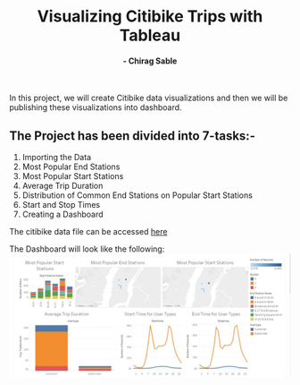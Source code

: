 <h1 align='center'> Visualizing Citibike Trips with Tableau</h1>
<h4 align='center'>- Chirag Sable</h4><br>

In this project, we will create Citibike data visualizations and then we will be publishing these visualizations into dashboard.

<h2>The Project has been divided into 7-tasks:- </h2>

1. Importing the Data
2. Most Popular End Stations
3. Most Popular Start Stations
4. Average Trip Duration
5. Distribution of Common End Stations on Popular Start Stations
6. Start and Stop Times
7. Creating a Dashboard


The citibike data file can be accessed [here](https://drive.google.com/file/d/1G4Sp1rXYas2bSCoRJ6EF6FCW-ImQwxVo/view?usp=sharing)

The Dashboard will look like the following:
<img src='1.JPG'></img>

